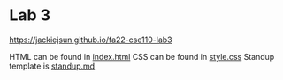 # Lab 3
https://jackiejsun.github.io/fa22-cse110-lab3

HTML can be found in [index.html](/index.html)
CSS can be found in [style.css](/style.css)
Standup template is [standup.md](/standup.md)